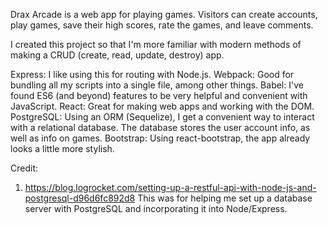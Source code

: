 Drax Arcade is a web app for playing games. Visitors can create accounts, play games, save their high scores, rate the games, and leave comments.

I created this project so that I'm more familiar with modern methods of making a CRUD (create, read, update, destroy) app.

Express: I like using this for routing with Node.js.
Webpack: Good for bundling all my scripts into a single file, among other things.
Babel: I've found ES6 (and beyond) features to be very helpful and convenient with JavaScript.
React: Great for making web apps and working with the DOM.
PostgreSQL: Using an ORM (Sequelize), I get a convenient way to interact with a relational database. The database stores the user account info, as well as info on games.
Bootstrap: Using react-bootstrap, the app already looks a little more stylish.

Credit:

1. https://blog.logrocket.com/setting-up-a-restful-api-with-node-js-and-postgresql-d96d6fc892d8
This was for helping me set up a database server with PostgreSQL and incorporating it into Node/Express.